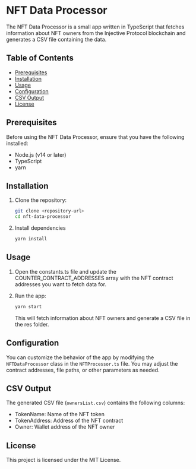# NFT Data Processor

The NFT Data Processor is a small app written in TypeScript that fetches information about NFT owners from the Injective Protocol blockchain and generates a CSV file containing the data.

## Table of Contents

- [Prerequisites](#prerequisites)
- [Installation](#installation)
- [Usage](#usage)
- [Configuration](#configuration)
- [CSV Output](#csv-output)
- [License](#license)

## Prerequisites

Before using the NFT Data Processor, ensure that you have the following installed:

- Node.js (v14 or later)
- TypeScript
- yarn

## Installation

1. Clone the repository:

   ```bash
   git clone <repository-url>
   cd nft-data-processor
   ```

2. Install dependencies

   ```bash
   yarn install
   ```

## Usage

1. Open the constants.ts file and update the COUNTER_CONTRACT_ADDRESSES array with the NFT contract addresses you want to fetch data for.

2. Run the app:

   ```bash
   yarn start
   ```

   This will fetch information about NFT owners and generate a CSV file in the res folder.

## Configuration

You can customize the behavior of the app by modifying the `NFTDataProcessor` class in the `NFTProcessor.ts` file. You may adjust the contract addresses, file paths, or other parameters as needed.

## CSV Output

The generated CSV file (`ownersList.csv`) contains the following columns:

- TokenName: Name of the NFT token
- TokenAddress: Address of the NFT contract
- Owner: Wallet address of the NFT owner

## License

This project is licensed under the MIT License.
